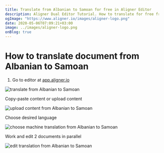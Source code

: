```yaml
---
title: Translate from Albanian to Samoan for free in Aligner Editor
description: Aligner Dual Editor Tutorial. How to translate for free from Albanian to Samoan. Aligner is multilingual document management platform. 
ogImage: "https://www.aligner.io/images/aligner-logo.png"
date: 2020-05-06T07:09:21+03:00
image: ../images/aligner-logo.png
onBlog: true
---
```


# How to translate document from Albanian to Samoan

1. Go to editor at [app.aligner.io](https://app.aligner.io "Aligner App web page")

![translate from Albanian to Samoan](../aligner-blank-editor.png "translate from Albanian to Samoan")

Copy-paste content or upload content

![upload content from Albanian to Samoan](../aligner-uploaded-document.png "upload content from Albanian to Samoan")

Choose desired language

![choose machine translation from Albanian to Samoan](../aligner-language-dropdown.png "choose machine translation from Albanian to Samoan")

Work and edit 2 documents in parallel

![edit translation from Albanian to Samoan](../aligner-double-sitded-editor.png "edit translation from Albanian to Samoan")

